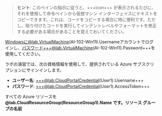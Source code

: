 > **ヒント**: このペインの指示に従うと、+++icon+++ が表示されるたびに、それを使用して命令ペインから仮想マシン インターフェイスにテキストをコピーできます。これは、コードをコピーする場合に特に便利です。ただし、貼り付けたコードを実行してインデントレベルやフォーマットを修正する必要がある場合があることを覚えておいてください。

Windowsに@lab.VirtualMachine(AI-102-WIn11).Usernameアカウントでログインし、パスワード+++@lab.VirtualMachine(AI-102-WIn11).Password+++を使用してください。

ラボの演習では、次の資格情報を使用して、提供されている Azure サブスクリプションにサインインします。

- **ユーザー名**: +++@lab.CloudPortalCredential(User1).Username+++
- **パスワード**: +++@lab.CloudPortalCredential(User1).AccessToken+++

すべての Azure リソースを **@lab.CloudResourceGroup(ResourceGroup1).Name です。リソース グループの名前**

